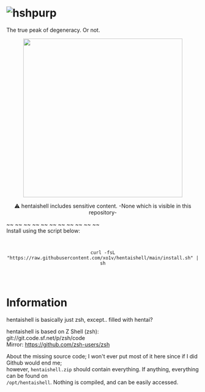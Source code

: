 # ![hshpurp](https://github.com/user-attachments/assets/7bf4b786-039a-4e35-a2f1-860f14d9932f)
The true peak of degeneracy. Or not.

<p align="center">
<img src="https://github.com/user-attachments/assets/e7bdd9eb-9980-4a35-afe0-14cc951347db" width="416">
</p>
<p align="center">⚠️ hentaishell includes sensitive content. -None which is visible in this repository-</p>

~~ ~~ ~~ ~~ ~~ ~~ ~~ ~~ ~~ ~~ ~~ \
Install using the script below:
<pre>
  <code>
<p align="center">curl -fsL "https://raw.githubusercontent.com/xo1v/hentaishell/main/install.sh" | sh</p>
      </code>
</pre>

# Information
hentaishell is basically just zsh, except.. filled with hentai?

hentaishell is based on Z Shell (zsh): \
git://git.code.sf.net/p/zsh/code \
Mirror: https://github.com/zsh-users/zsh

About the missing source code; I won't ever put most of it here since if I did Github would end me; \
however, ```hentaishell.zip``` should contain everything. If anything, everything can be found on \
```/opt/hentaishell```. Nothing is compiled, and can be easily accessed.
